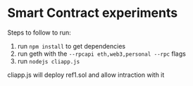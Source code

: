 # Smart Contract experiments

Steps to follow to run:
1. run ```npm install``` to get dependencies
2. run geth with the ```--rpcapi eth,web3,personal --rpc``` flags
3. run ```nodejs cliapp.js```

cliapp.js will deploy ref1.sol and allow intraction with it
